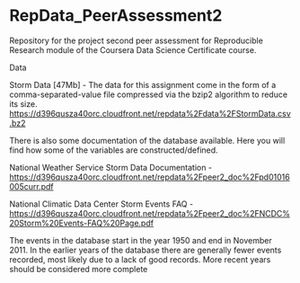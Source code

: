 RepData_PeerAssessment2
=======================

Repository for the project second peer assessment for Reproducible Research module of the Coursera Data Science Certificate course.

Data

Storm Data [47Mb] - The data for this assignment come in the form of a comma-separated-value file compressed via the bzip2 algorithm to reduce its size. 
https://d396qusza40orc.cloudfront.net/repdata%2Fdata%2FStormData.csv.bz2

There is also some documentation of the database available. Here you will find how some of the variables are constructed/defined.

National Weather Service Storm Data Documentation - https://d396qusza40orc.cloudfront.net/repdata%2Fpeer2_doc%2Fpd01016005curr.pdf

National Climatic Data Center Storm Events FAQ - https://d396qusza40orc.cloudfront.net/repdata%2Fpeer2_doc%2FNCDC%20Storm%20Events-FAQ%20Page.pdf

The events in the database start in the year 1950 and end in November 2011. In the earlier years of the database there are generally fewer events recorded, most likely due to a lack of good records. More recent years should be considered more complete



